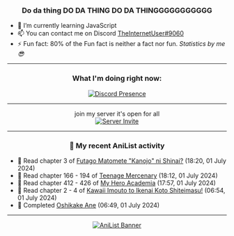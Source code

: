 <div align="center">

### Do da thing DO DA THING DO DA THINGGGGGGGGGGG
</div>

- 🌱 I’m currently learning JavaScript
- 📫 You can contact me on Discord [TheInternetUser#9060](https://discord.com/users/534117072796385300)
- ⚡ Fun fact: 80% of the Fun fact is neither a fact nor fun. _Statistics by me 😎_
<hr>

<div align="center">

### What I'm doing right now:
[![Discord Presence](https://lanyard.cnrad.dev/api/534117072796385300)](https://discord.com/users/534117072796385300)
<hr>

join my server it's open for all <br>
[![Server Invite](https://invidget.switchblade.xyz/bfYgVHxrSs)](https://discord.gg/bfYgVHxrSs)

<hr>
  
### 🌸 My recent AniList activity

</div>

<!-- ANILIST_ACTIVITY:start -->

-   📖 Read chapter 3 of [Futago Matomete "Kanojo" ni Shinai?](https://anilist.co/manga/177186) (18:20, 01 July 2024)
-   📖 Read chapter 166 - 194 of [Teenage Mercenary](https://anilist.co/manga/126297) (18:12, 01 July 2024)
-   📖 Read chapter 412 - 426 of [My Hero Academia](https://anilist.co/manga/85486) (17:57, 01 July 2024)
-   📖 Read chapter 2 - 4 of [Kawaii Imouto to Ikenai Koto Shiteimasu!](https://anilist.co/manga/123540) (06:54, 01 July 2024)
-   📖 Completed [Oshikake Ane](https://anilist.co/manga/150360) (06:49, 01 July 2024)

<!-- ANILIST_ACTIVITY:end -->
<hr>

<div align="center">

[![AniList Banner](https://img.anili.st/User/929966)](https://anilist.co/user/TheInternetUser)

<!-- ![Profile views](https://gpvc.arturio.dev/TheInternetUse7) Since 2023-01-09 -->
<br>


</div>
